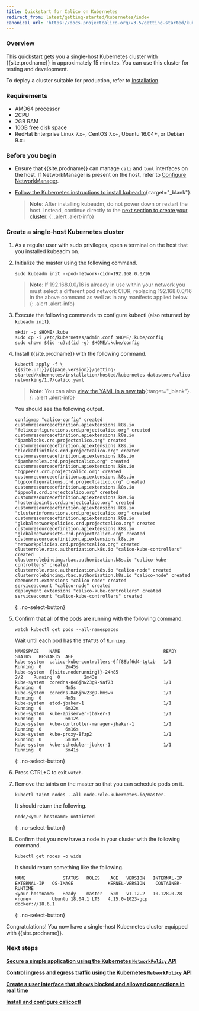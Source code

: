 ```yaml
---
title: Quickstart for Calico on Kubernetes
redirect_from: latest/getting-started/kubernetes/index
canonical_url: 'https://docs.projectcalico.org/v3.5/getting-started/kubernetes/'
---
```



### Overview

This quickstart gets you a single-host Kubernetes cluster with {{site.prodname}}
in approximately 15 minutes. You can use this cluster for testing and
development.

To deploy a cluster suitable for production, refer to [Installation](installation).


### Requirements

- AMD64 processor
- 2CPU
- 2GB RAM
- 10GB free disk space
- RedHat Enterprise Linux 7.x+, CentOS 7.x+, Ubuntu 16.04+, or Debian 9.x+


### Before you begin

- Ensure that {{site.prodname}} can manage `cali` and `tunl` interfaces on the host.
  If NetworkManager is present on the host, refer to
  [Configure NetworkManager](../../maintenance/troubleshooting#configure-networkmanager).

- [Follow the Kubernetes instructions to install kubeadm](https://kubernetes.io/docs/setup/independent/install-kubeadm/){:target="_blank"}.

   > **Note**: After installing kubeadm, do not power down or restart
   the host. Instead, continue directly to the
   [next section to create your cluster](#create-a-single-host-kubernetes-cluster).
   {: .alert .alert-info}


### Create a single-host Kubernetes cluster

1. As a regular user with sudo privileges, open a terminal on the host that
   you installed kubeadm on.

1. Initialize the master using the following command.

   ```
   sudo kubeadm init --pod-network-cidr=192.168.0.0/16
   ```

   > **Note**: If 192.168.0.0/16 is already in use within your network you must select a different pod network
   > CIDR, replacing 192.168.0.0/16 in the above command as well as in any manifests applied below.
   {: .alert .alert-info}

1. Execute the following commands to configure kubectl (also returned by
   `kubeadm init`).

   ```
   mkdir -p $HOME/.kube
   sudo cp -i /etc/kubernetes/admin.conf $HOME/.kube/config
   sudo chown $(id -u):$(id -g) $HOME/.kube/config
   ```

1. Install {{site.prodname}} with the following command.

   ```
   kubectl apply -f \
   {{site.url}}/{{page.version}}/getting-started/kubernetes/installation/hosted/kubernetes-datastore/calico-networking/1.7/calico.yaml
   ```

   > **Note**: You can also
   > [view the YAML in a new tab]({{site.url}}/{{page.version}}/getting-started/kubernetes/installation/hosted/kubernetes-datastore/calico-networking/1.7/calico.yaml){:target="_blank"}.
   {: .alert .alert-info}

   You should see the following output.

   ```
   configmap "calico-config" created
   customresourcedefinition.apiextensions.k8s.io "felixconfigurations.crd.projectcalico.org" created
   customresourcedefinition.apiextensions.k8s.io "ipamblocks.crd.projectcalico.org" created
   customresourcedefinition.apiextensions.k8s.io "blockaffinities.crd.projectcalico.org" created
   customresourcedefinition.apiextensions.k8s.io "ipamhandles.crd.projectcalico.org" created
   customresourcedefinition.apiextensions.k8s.io "bgppeers.crd.projectcalico.org" created
   customresourcedefinition.apiextensions.k8s.io "bgpconfigurations.crd.projectcalico.org" created
   customresourcedefinition.apiextensions.k8s.io "ippools.crd.projectcalico.org" created
   customresourcedefinition.apiextensions.k8s.io "hostendpoints.crd.projectcalico.org" created
   customresourcedefinition.apiextensions.k8s.io "clusterinformations.crd.projectcalico.org" created
   customresourcedefinition.apiextensions.k8s.io "globalnetworkpolicies.crd.projectcalico.org" created
   customresourcedefinition.apiextensions.k8s.io "globalnetworksets.crd.projectcalico.org" created
   customresourcedefinition.apiextensions.k8s.io "networkpolicies.crd.projectcalico.org" created
   clusterrole.rbac.authorization.k8s.io "calico-kube-controllers" created
   clusterrolebinding.rbac.authorization.k8s.io "calico-kube-controllers" created
   clusterrole.rbac.authorization.k8s.io "calico-node" created
   clusterrolebinding.rbac.authorization.k8s.io "calico-node" created
   daemonset.extensions "calico-node" created
   serviceaccount "calico-node" created
   deployment.extensions "calico-kube-controllers" created
   serviceaccount "calico-kube-controllers" created
   ```
   {: .no-select-button}

1. Confirm that all of the pods are running with the following command.

   ```
   watch kubectl get pods --all-namespaces
   ```

   Wait until each pod has the `STATUS` of `Running`.

   ```
   NAMESPACE    NAME                                       READY  STATUS   RESTARTS  AGE
   kube-system  calico-kube-controllers-6ff88bf6d4-tgtzb   1/1    Running  0         2m45s
   kube-system  {{site.noderunning}}-24h85                          2/2    Running  0         2m43s
   kube-system  coredns-846jhw23g9-9af73                   1/1    Running  0         4m5s
   kube-system  coredns-846jhw23g9-hmswk                   1/1    Running  0         4m5s
   kube-system  etcd-jbaker-1                              1/1    Running  0         6m22s
   kube-system  kube-apiserver-jbaker-1                    1/1    Running  0         6m12s
   kube-system  kube-controller-manager-jbaker-1           1/1    Running  0         6m16s
   kube-system  kube-proxy-8fzp2                           1/1    Running  0         5m16s
   kube-system  kube-scheduler-jbaker-1                    1/1    Running  0         5m41s
   ```
   {: .no-select-button}

1. Press CTRL+C to exit `watch`.

1. Remove the taints on the master so that you can schedule pods
   on it.

   ```
   kubectl taint nodes --all node-role.kubernetes.io/master-
   ```

   It should return the following.

   ```
   node/<your-hostname> untainted
   ```
   {: .no-select-button}

1. Confirm that you now have a node in your cluster with the
   following command.

   ```
   kubectl get nodes -o wide
   ```

   It should return something like the following.

   ```
   NAME              STATUS   ROLES    AGE   VERSION   INTERNAL-IP   EXTERNAL-IP   OS-IMAGE             KERNEL-VERSION    CONTAINER-RUNTIME
   <your-hostname>   Ready    master   52m   v1.12.2   10.128.0.28   <none>        Ubuntu 18.04.1 LTS   4.15.0-1023-gcp   docker://18.6.1
   ```
   {: .no-select-button}

Congratulations! You now have a single-host Kubernetes cluster
equipped with {{site.prodname}}.


### Next steps

**[Secure a simple application using the Kubernetes `NetworkPolicy` API](../../security/simple-policy)**

**[Control ingress and egress traffic using the Kubernetes `NetworkPolicy` API](../../security/advanced-policy)**

**[Create a user interface that shows blocked and allowed connections in real time](../../security/stars-policy/)**

**[Install and configure calicoctl](../calicoctl/install)**
